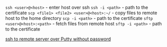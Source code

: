 `ssh <user>@<host>` - enter host over ssh
`ssh -i <path>` - path to the certificate
`scp <file1> <file2> <user>@<host>:~/` - copy files to remote host to the home directory
`scp -i <path>` - path to the certificate
`sftp <user>@<host>:<path>` - fetch files from remote host
`sftp -i <path>` - path to the certificate

[ssh to remote server over Putty without password](https://www.tecmint.com/ssh-passwordless-login-using-ssh-keygen-in-5-easy-steps/)

